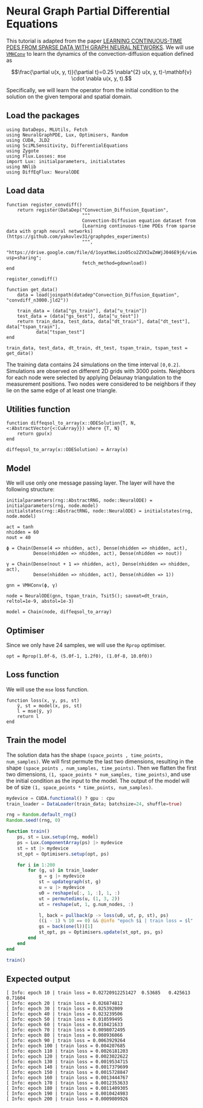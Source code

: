 # Neural Graph Partial Differential Equations

This tutorial is adapted from the paper [LEARNING CONTINUOUS-TIME PDES FROM SPARSE DATA WITH GRAPH NEURAL NETWORKS](https://github.com/yakovlev31/graphpdes_experiments/blob/master/convdiff/train.py).
We will use [`VMHConv`](@ref) to learn the dynamics of the convection-diffusion equation defined as

```math
\frac{\partial u(x, y, t)}{\partial t}=0.25 \nabla^{2} u(x, y, t)-\mathbf{v} \cdot \nabla u(x, y, t).
```

Specifically, we will learn the operator from the initial condition to the solution on the given temporal and spatial domain.

## Load the packages

```@example ngpde
using DataDeps, MLUtils, Fetch
using NeuralGraphPDE, Lux, Optimisers, Random
using CUDA, JLD2
using SciMLSensitivity, DifferentialEquations
using Zygote
using Flux.Losses: mse
import Lux: initialparameters, initialstates
using NNlib
using DiffEqFlux: NeuralODE
```

## Load data

```@example ngpde
function register_convdiff()
    return register(DataDep("Convection_Diffusion_Equation",
                            """
                            Convection-Diffusion equation dataset from
                            [Learning continuous-time PDEs from sparse data with graph neural networks](https://github.com/yakovlev31/graphpdes_experiments)
                            """,
                            "https://drive.google.com/file/d/1oyatNeLizoO5co2ZVXIwZmWjJ046E9j6/view?usp=sharing";
                            fetch_method=gdownload))
end

register_convdiff()

function get_data()
    data = load(joinpath(datadep"Convection_Diffusion_Equation", "convdiff_n3000.jld2"))

    train_data = (data["gs_train"], data["u_train"])
    test_data = (data["gs_test"], data["u_test"])
    return train_data, test_data, data["dt_train"], data["dt_test"], data["tspan_train"],
           data["tspan_test"]
end

train_data, test_data, dt_train, dt_test, tspan_train, tspan_test = get_data()
```

The training data contains 24 simulations on the time interval ``[0,0.2]``. Simulations are observed on different 2D grids with 3000 points.
Neighbors for each node were selected by applying Delaunay triangulation to the measurement positions. Two nodes were considered to be
neighbors if they lie on the same edge of at least one triangle.

## Utilities function

```@example ngpde
function diffeqsol_to_array(x::ODESolution{T, N, <:AbstractVector{<:CuArray}}) where {T, N}
    return gpu(x)
end

diffeqsol_to_array(x::ODESolution) = Array(x)
```

## Model

We will use only one message passing layer. The layer will have the following structure:

```@example ngpde
initialparameters(rng::AbstractRNG, node::NeuralODE) = initialparameters(rng, node.model)
initialstates(rng::AbstractRNG, node::NeuralODE) = initialstates(rng, node.model)

act = tanh
nhidden = 60
nout = 40

ϕ = Chain(Dense(4 => nhidden, act), Dense(nhidden => nhidden, act),
          Dense(nhidden => nhidden, act), Dense(nhidden => nout))

γ = Chain(Dense(nout + 1 => nhidden, act), Dense(nhidden => nhidden, act),
          Dense(nhidden => nhidden, act), Dense(nhidden => 1))

gnn = VMHConv(ϕ, γ)

node = NeuralODE(gnn, tspan_train, Tsit5(); saveat=dt_train, reltol=1e-9, abstol=1e-3)

model = Chain(node, diffeqsol_to_array)
```

## Optimiser

Since we only have 24 samples, we will use the `Rprop` optimiser.

```@example ngpde
opt = Rprop(1.0f-6, (5.0f-1, 1.2f0), (1.0f-8, 10.0f0))
```

## Loss function

We will use the `mse` loss function.

```@example ngpde
function loss(x, y, ps, st)
    ŷ, st = model(x, ps, st)
    l = mse(ŷ, y)
    return l
end
```

## Train the model

The solution data has the shape `(space_points , time_points, num_samples)`. We will first permute the last two dimensions, resulting in the shape `(space_points , num_samples, time_points)`.
Then we flatten the first two dimensions, `(1, space_points * num_samples, time_points)`, and use the initial condition as the input to the model.
The output of the model will be of size `(1, space_points * time_points, num_samples)`.

```julia
mydevice = CUDA.functional() ? gpu : cpu
train_loader = DataLoader(train_data; batchsize=24, shuffle=true)

rng = Random.default_rng()
Random.seed!(rng, 0)

function train()
    ps, st = Lux.setup(rng, model)
    ps = Lux.ComponentArray(ps) |> mydevice
    st = st |> mydevice
    st_opt = Optimisers.setup(opt, ps)

    for i in 1:200
        for (g, u) in train_loader
            g = g |> mydevice
            st = updategraph(st, g)
            u = u |> mydevice
            u0 = reshape(u[:, 1, :], 1, :)
            ut = permutedims(u, (1, 3, 2))
            ut = reshape(ut, 1, g.num_nodes, :)

            l, back = pullback(p -> loss(u0, ut, p, st), ps)
            ((i - 1) % 10 == 0) && @info "epoch $i | train loss = $l"
            gs = back(one(l))[1]
            st_opt, ps = Optimisers.update(st_opt, ps, gs)
        end
    end
end

train()
```

## Expected output

```
[ Info: epoch 10 | train loss = 0.02720912251427  0.53685   0.425613  0.71604
[ Info: epoch 20 | train loss = 0.026874812
[ Info: epoch 30 | train loss = 0.025392009
[ Info: epoch 40 | train loss = 0.023239506
[ Info: epoch 50 | train loss = 0.010599495
[ Info: epoch 60 | train loss = 0.010421633
[ Info: epoch 70 | train loss = 0.0098072495
[ Info: epoch 80 | train loss = 0.008936066
[ Info: epoch 90 | train loss = 0.0063929264
[ Info: epoch 100 | train loss = 0.004207685
[ Info: epoch 110 | train loss = 0.0026181203
[ Info: epoch 120 | train loss = 0.0023022622
[ Info: epoch 130 | train loss = 0.0019534715
[ Info: epoch 140 | train loss = 0.0017379699
[ Info: epoch 150 | train loss = 0.0015728847
[ Info: epoch 160 | train loss = 0.0013444767
[ Info: epoch 170 | train loss = 0.0012353633
[ Info: epoch 180 | train loss = 0.0011409305
[ Info: epoch 190 | train loss = 0.0010424983
[ Info: epoch 200 | train loss = 0.0009809926
```
